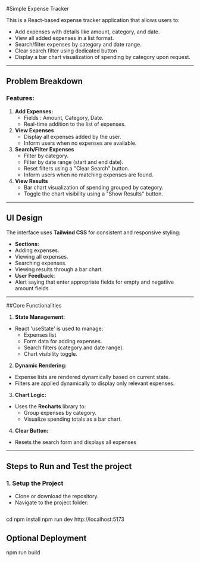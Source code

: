 #Simple Expense Tracker

This is a React-based expense tracker application that allows users to:

- Add expenses with details like amount, category, and date.
- View all added expenses in a list format.
- Search/filter expenses by category and date range.
- Clear search filter using dedicated button
- Display a bar chart visualization of spending by category upon request.

---

## Problem Breakdown

### Features:
1. **Add Expenses:**
   - Fields : Amount, Category, Date.
   - Real-time addition to the list of expenses.
2. **View Expenses**
   - Display all expenses added by the user.
   - Inform users when no expenses are available.
3. **Search/Filter Expenses**
   - Filter by category.
   - Filter by date range (start and end date).
   - Reset filters using a "Clear Search" button.
   - Inform users when no matching expenses are found.
4. **View Results**
   - Bar chart visualization of spending grouped by category.
   - Toggle the chart visibility using a "Show Results" button.

---

## UI Design
The interface uses **Tailwind CSS** for consistent and responsive styling:

- **Sections:**
 - Adding expenses.
 - Viewing all expenses.
 - Searching expenses.
 - Viewing results through a bar chart.
- **User Feedback:**
 - Alert saying that enter appropriate fields for empty and negatiive amount fields

---

##Core Functionalities

1. **State Management:**
 - React 'useState' is used to manage:
   - Expenses list
   - Form data for adding expenses.
   - Search filters (category and date range).
   - Chart visibility toggle.

2. **Dynamic Rendering:**
 - Expense lists are rendered dynamically based on current state.
 - Filters are applied dynamically to display only relevant expenses.


3. **Chart Logic:**
 - Uses the **Recharts** library to:
   - Group expenses by category.
   - Visualize spending totals as a bar chart.

4. **Clear Button:**
 - Resets the search form and displays all expenses

---

## Steps to Run and Test the project

### 1. Setup the Project

- Clone or download the repository.
- Navigate to the project folder:
  ```bash
cd <project-folder>
npm install
npm run dev
http://localhost:5173
## Optional Deployment
npm run build
